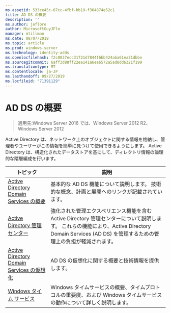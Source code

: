 ```yaml
---
ms.assetid: 533ce45c-67cc-4fbf-bb19-f364874e52c1
title: AD DS の概要
description: ''
ms.author: joflore
author: MicrosoftGuyJFlo
manager: mtillman
ms.date: 08/07/2018
ms.topic: article
ms.prod: windows-server
ms.technology: identity-adds
ms.openlocfilehash: f2c0837ecc31731d7844f6bb424aba61ea31dbbe
ms.sourcegitcommit: 6aff3d88ff22ea141a6ea6572a5ad8dd6321f199
ms.translationtype: MT
ms.contentlocale: ja-JP
ms.lasthandoff: 09/27/2019
ms.locfileid: "71391129"
---
```

# <a name="ad-ds-getting-started"></a>AD DS の概要

>適用先:Windows Server 2016 では、Windows Server 2012 R2、Windows Server 2012

Active Directory は、ネットワーク上のオブジェクトに関する情報を格納し、管理者やユーザーがこの情報を簡単に見つけて使用できるようにします。 Active Directory は、構造化されたデータストアを基にして、ディレクトリ情報の論理的な階層編成を行います。  
  
| トピック | 説明 |
| --------- | --------- |
| [Active Directory Domain Services の概要](../ad-ds/get-started/virtual-dc/Active-Directory-Domain-Services-Overview.md) | 基本的な AD DS 機能について説明します。 技術的な概念、計画と展開へのリンクが記載されています。|
| [Active Directory 管理センター](../ad-ds/get-started/adac/Active-Directory-Administrative-Center.md) | 強化された管理エクスペリエンス機能を含む Active Directory 管理センターについて説明します。 これらの機能により、Active Directory Domain Services (AD DS) を管理するための管理上の負担が軽減されます。|
| [Active Directory Domain Services の仮想化](../ad-ds/get-started/virtual-dc/Active-Directory-Domain-Services-Virtualization.md) | AD DS の仮想化に関する概要と技術情報を提供します。|
| [Windows タイム サービス](../../networking/windows-time-service/Windows-Time-Service.md) | Windows タイムサービスの概要、タイムプロトコルの重要度、および Windows タイムサービスの動作について詳しく説明します。|

